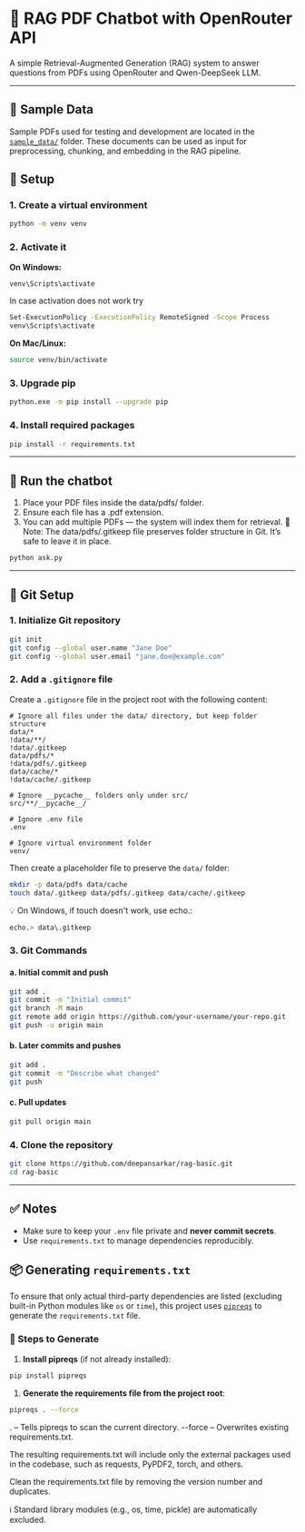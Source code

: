 # 🧠 RAG PDF Chatbot with OpenRouter API

A simple Retrieval-Augmented Generation (RAG) system to answer questions from PDFs using OpenRouter and Qwen-DeepSeek LLM.

---

## 📂 Sample Data

Sample PDFs used for testing and development are located in the [`sample_data/`](./sample_data/) folder. These documents can be used as input for preprocessing, chunking, and embedding in the RAG pipeline.

## 🚀 Setup

### 1. Create a virtual environment

```bash
python -m venv venv
```

### 2. Activate it

**On Windows:**
```bash
venv\Scripts\activate
```

In case activation does not work try
```bash
Set-ExecutionPolicy -ExecutionPolicy RemoteSigned -Scope Process
venv\Scripts\activate
```

**On Mac/Linux:**
```bash
source venv/bin/activate
```

### 3. Upgrade pip

```bash
python.exe -m pip install --upgrade pip
```

### 4. Install required packages

```bash
pip install -r requirements.txt
```

---

## 🧪 Run the chatbot

1. Place your PDF files inside the data/pdfs/ folder.
2. Ensure each file has a .pdf extension.
3. You can add multiple PDFs — the system will index them for retrieval.
📌 Note: The data/pdfs/.gitkeep file preserves folder structure in Git. It’s safe to leave it in place.

```bash
python ask.py
```

---

## 🔧 Git Setup

### 1. Initialize Git repository

```bash
git init
git config --global user.name "Jane Doe"
git config --global user.email "jane.doe@example.com"
```

### 2. Add a `.gitignore` file

Create a `.gitignore` file in the project root with the following content:

```gitignore
# Ignore all files under the data/ directory, but keep folder structure
data/*
!data/**/
!data/.gitkeep
data/pdfs/*
!data/pdfs/.gitkeep
data/cache/*
!data/cache/.gitkeep

# Ignore __pycache__ folders only under src/
src/**/__pycache__/

# Ignore .env file
.env

# Ignore virtual environment folder
venv/
```

Then create a placeholder file to preserve the `data/` folder:

```bash
mkdir -p data/pdfs data/cache
touch data/.gitkeep data/pdfs/.gitkeep data/cache/.gitkeep
```

💡 On Windows, if touch doesn't work, use echo.:

```bash
echo.> data\.gitkeep
```

### 3. Git Commands

#### a. Initial commit and push

```bash
git add .
git commit -m "Initial commit"
git branch -M main
git remote add origin https://github.com/your-username/your-repo.git
git push -u origin main
```

#### b. Later commits and pushes

```bash
git add .
git commit -m "Describe what changed"
git push
```

#### c. Pull updates

```bash
git pull origin main
```

### 4. Clone the repository

```bash
git clone https://github.com/deepansarkar/rag-basic.git
cd rag-basic
```

---

## ✅ Notes

- Make sure to keep your `.env` file private and **never commit secrets**.
- Use `requirements.txt` to manage dependencies reproducibly.


## 📦 Generating `requirements.txt`

To ensure that only actual third-party dependencies are listed (excluding built-in Python modules like `os` or `time`), this project uses [`pipreqs`](https://github.com/bndr/pipreqs) to generate the `requirements.txt` file.

### 🔧 Steps to Generate

1. **Install pipreqs** (if not already installed):
```bash
pip install pipreqs
```

1. **Generate the requirements file from the project root**:

```bash
pipreqs . --force
```

. – Tells pipreqs to scan the current directory.
--force – Overwrites existing requirements.txt.

The resulting requirements.txt will include only the external packages used in the codebase, such as requests, PyPDF2, torch, and others.

Clean the requirements.txt file by removing the version number and duplicates.

ℹ️ Standard library modules (e.g., os, time, pickle) are automatically excluded.








